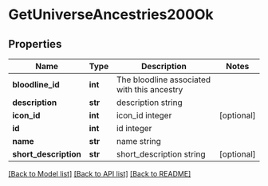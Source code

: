 # GetUniverseAncestries200Ok

## Properties
Name | Type | Description | Notes
------------ | ------------- | ------------- | -------------
**bloodline_id** | **int** | The bloodline associated with this ancestry | 
**description** | **str** | description string | 
**icon_id** | **int** | icon_id integer | [optional] 
**id** | **int** | id integer | 
**name** | **str** | name string | 
**short_description** | **str** | short_description string | [optional] 

[[Back to Model list]](../README.md#documentation-for-models) [[Back to API list]](../README.md#documentation-for-api-endpoints) [[Back to README]](../README.md)


